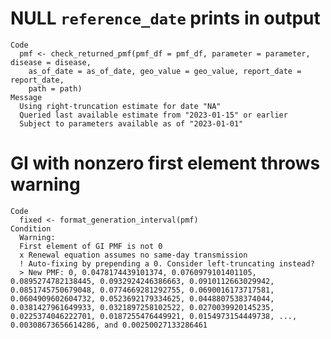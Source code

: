 # NULL `reference_date` prints in output

    Code
      pmf <- check_returned_pmf(pmf_df = pmf_df, parameter = parameter, disease = disease,
        as_of_date = as_of_date, geo_value = geo_value, report_date = report_date,
        path = path)
    Message
      Using right-truncation estimate for date "NA"
      Queried last available estimate from "2023-01-15" or earlier
      Subject to parameters available as of "2023-01-01"

# GI with nonzero first element throws warning

    Code
      fixed <- format_generation_interval(pmf)
    Condition
      Warning:
      First element of GI PMF is not 0
      x Renewal equation assumes no same-day transmission
      ! Auto-fixing by prepending a 0. Consider left-truncating instead?
      > New PMF: 0, 0.0478174439101374, 0.0760979101401105, 0.0895274782138445, 0.0932924246386663, 0.0910112663029942, 0.0851745750679048, 0.0774669281292755, 0.0690016173717581, 0.0604909602604732, 0.0523692179334625, 0.0448807538374044, 0.0381427961649933, 0.0321897258102522, 0.0270039920145235, 0.0225374046222701, 0.0187255476449921, 0.0154973154449738, ..., 0.00308673656614286, and 0.00250027133286461

